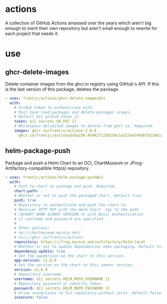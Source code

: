 # actions

A collection of GitHub Actions amassed over the years which aren't big enough to merit their own repository but aren't small enough to rewrite for each project that needs it.

# use

## ghcr-delete-images

Delete container images from the ghcr.io registry using GitHub's API. If this is the last version of this package, deletes the package.

```yml
- uses: frantjc/actions/ghcr-delete-images@v1
  with:
    # GitHub token to authenticate with.
    # Must have read:packages and delete:packages scopes.
    # Default ${{ github.token }}.
    token: ${{ secrets.GH_PAT }}
    # Whitespace-delimited images to delete from ghcr.io. Required.
    images: ghcr.io/frantjc/actions:1.0.0
      ghcr.io/frantjc/actions@sha256:4594271250150c1a322ed749abfd218e1a8c6eb1ade90872e325a664412e2037
```

## helm-package-push

Package and push a Helm Chart to an OCI, ChartMuseum or JFrog-Artifactory-compatible http(s) repository.

```yml
- uses: frantjc/actions/helm-package-push@v1
  with:
    # Path to chart to package and push. Required.
    chart-path: .
    # Whether or not to push the packaged chart. Default true.
    push: true
    # Repository to authenticate and push the chart to.
    # Receives HTTP PUT with the Helm Chart .tgz to the path
    # /$CHART_NAME-$CHART_VERSION.tz with Basic Authentication
    # if username and password are specified.
    #
    # Other options:
    # cm://chartmuseum.mycorp.net/
    # oci://ghcr.io/frantjc/actions
    repository: https://jfrog.mycorp.net/artifactory/helm-local
    # Whether or not to update dependencies when packaging. Default true.
    dependency-update: true
    # Set the appVersion on the chart to this version.
    app-version: v1.0.0
    # Set the version on the chart to this semver version.
    version: v1.0.0
    # Repository username.
    username: ${{ secrets.HELM_REPO_USERNAME }}
    # Repository password or identity token.
    password: ${{ secrets.HELM_REPO_PASSWORD }}
    # Allow connections to TLS repository without certs. Default false.
    insecure: false
```
